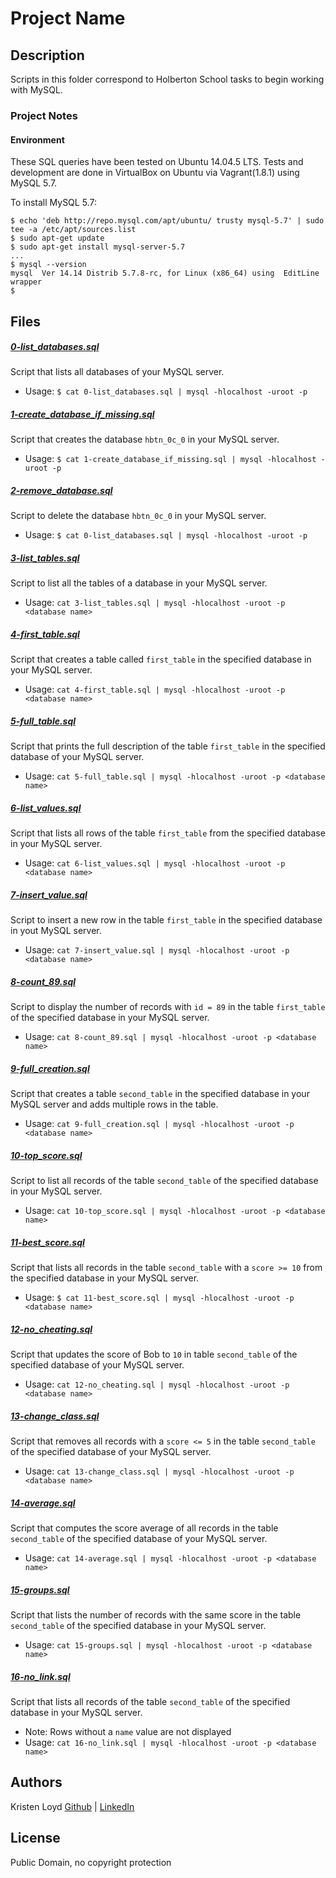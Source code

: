 # Project Name

## Description
Scripts in this folder correspond to Holberton School tasks to begin working with MySQL.


### Project Notes
#### Environment
These SQL queries have been tested on Ubuntu 14.04.5 LTS.
Tests and development are done in VirtualBox on Ubuntu via Vagrant(1.8.1) using MySQL 5.7.

To install MySQL 5.7:
```
$ echo 'deb http://repo.mysql.com/apt/ubuntu/ trusty mysql-5.7' | sudo tee -a /etc/apt/sources.list
$ sudo apt-get update
$ sudo apt-get install mysql-server-5.7
...
$ mysql --version
mysql  Ver 14.14 Distrib 5.7.8-rc, for Linux (x86_64) using  EditLine wrapper
$
```


## Files

##### [0-list_databases.sql](0-list_databases.sql)
Script that lists all databases of your MySQL server.
* Usage: `$ cat 0-list_databases.sql | mysql -hlocalhost -uroot -p`

##### [1-create_database_if_missing.sql](1-create_database_if_missing.sql)
Script that creates the database `hbtn_0c_0` in your MySQL server.
* Usage: `$ cat 1-create_database_if_missing.sql | mysql -hlocalhost -uroot -p`

##### [2-remove_database.sql](2-remove_database.sql)
Script to delete the database `hbtn_0c_0` in your MySQL server.
* Usage: `$ cat 0-list_databases.sql | mysql -hlocalhost -uroot -p`

##### [3-list_tables.sql](3-list_tables.sql)
Script to list all the tables of a database in your MySQL server.
* Usage: `cat 3-list_tables.sql | mysql -hlocalhost -uroot -p <database name>`

##### [4-first_table.sql](4-first_table.sql)
Script that creates a table called `first_table` in the specified database in your MySQL server.
* Usage: `cat 4-first_table.sql | mysql -hlocalhost -uroot -p <database name>`

##### [5-full_table.sql](5-full_table.sql)
Script that prints the full description of the table `first_table` in the specified database of your MySQL server.
* Usage: `cat 5-full_table.sql | mysql -hlocalhost -uroot -p <database name>`

##### [6-list_values.sql](6-list_values.sql)
Script that lists all rows of the table `first_table` from the specified database in your MySQL server.
* Usage: `cat 6-list_values.sql | mysql -hlocalhost -uroot -p <database name>`

##### [7-insert_value.sql](7-insert_value.sql)
Script to insert a new row in the table `first_table` in the specified database in yout MySQL server.
* Usage: `cat 7-insert_value.sql | mysql -hlocalhost -uroot -p <database name>`

##### [8-count_89.sql](8-count_89.sql)
Script to display the number of records with `id = 89` in the table `first_table` of the specified database in your MySQL server.
* Usage: `cat 8-count_89.sql | mysql -hlocalhost -uroot -p <database name>`

##### [9-full_creation.sql](9-full_creation.sql)
Script that creates a table `second_table` in the specified database in your MySQL server and adds multiple rows in the table.
* Usage: `cat 9-full_creation.sql | mysql -hlocalhost -uroot -p <database name>`

##### [10-top_score.sql](10-top_score.sql)
Script to list all records of the table `second_table` of the specified database in your MySQL server.
* Usage: `cat 10-top_score.sql | mysql -hlocalhost -uroot -p <database name>`

##### [11-best_score.sql](11-best_score.sql)
Script that lists all records in the table `second_table` with a `score >= 10` from the specified database in your MySQL server.
* Usage: `$ cat 11-best_score.sql | mysql -hlocalhost -uroot -p <database name>`

##### [12-no_cheating.sql](12-no_cheating.sql)
Script that updates the score of Bob to `10` in table `second_table` of the specified database of your MySQL server.
* Usage: `cat 12-no_cheating.sql | mysql -hlocalhost -uroot -p <database name>`

##### [13-change_class.sql](13-change_class.sql)
Script that removes all records with a `score <= 5` in the table `second_table` of the specified database of your MySQL server.
* Usage: `cat 13-change_class.sql | mysql -hlocalhost -uroot -p <database name>`

##### [14-average.sql](14-average.sql)
Script that computes the score average of all records in the table `second_table` of the specified database of your MySQL server.
* Usage: `cat 14-average.sql | mysql -hlocalhost -uroot -p <database name>`

##### [15-groups.sql](15-groups.sql)
Script that lists the number of records with the same score in the table `second_table` of the specified database in your MySQL server.
* Usage: `cat 15-groups.sql | mysql -hlocalhost -uroot -p <database name>`

##### [16-no_link.sql](16-no_link.sql)
Script that lists all records of the table `second_table` of the specified database in your MySQL server.
* Note: Rows without a `name` value are not displayed
* Usage: `cat 16-no_link.sql | mysql -hlocalhost -uroot -p <database name>`


## Authors
Kristen Loyd        [Github](https://github.com/KRLoyd) |  [LinkedIn](https://www.linkedin.com/in/kristen-loyd-34984a92)

## License
Public Domain, no copyright protection
